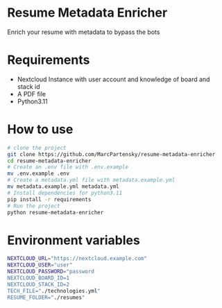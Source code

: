 # Resume Metadata Enricher
Enrich your resume with metadata to bypass the bots

# Requirements
- Nextcloud Instance with user account and knowledge of board and stack id
- A PDF file
- Python3.11


# How to use
```sh
# clone the project
git clone https://github.com/MarcPartensky/resume-metadata-enricher
cd resume-metadata-enricher
# Create an .env file with .env.example
mv .env.example .env
# Create a metadata.yml file with metadata.example.yml
mv metadata.example.yml metadata.yml
# Install dependencies for python3.11
pip install -r requirements
# Run the project
python resume-metadata-enricher
```

# Environment variables
```sh
NEXTCLOUD_URL="https://nextcloud.example.com"
NEXTCLOUD_USER="user"
NEXTCLOUD_PASSWORD="password
NEXTCLOUD_BOARD_ID=1
NEXTCLOUD_STACK_ID=2
TECH_FILE="./technologies.yml"
RESUME_FOLDER="./resumes"
```
